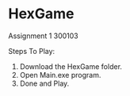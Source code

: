 # HexGame
Assignment 1 300103

Steps To Play:
1. Download the HexGame folder.
2. Open Main.exe program.
3. Done and Play.
